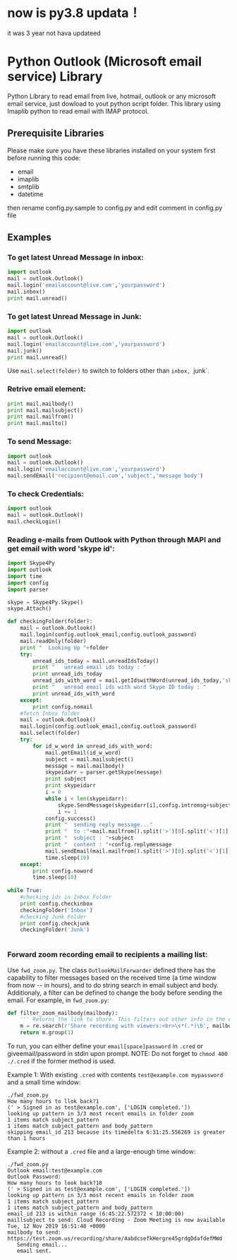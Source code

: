 # now is py3.8 updata！
it was 3 year not hava updateed 
# Python Outlook (Microsoft email service) Library
Python Library to read email from live, hotmail, outlook or any microsoft email service, just dowload to yout python script folder. This library using Imaplib python to read email with IMAP protocol.
## Prerequisite Libraries
Please make sure you have these libraries installed on your system first before running this code:
 * email
 * imaplib
 * smtplib
 * datetime

then rename config.py.sample to config.py and edit comment in config.py file
 
## Examples
### To get latest Unread Message in inbox:
```py
import outlook
mail = outlook.Outlook()
mail.login('emailaccount@live.com','yourpassword')
mail.inbox()
print mail.unread()
```

### To get latest Unread Message in Junk:
```py
import outlook
mail = outlook.Outlook()
mail.login('emailaccount@live.com','yourpassword')
mail.junk()
print mail.unread()
```

Use `mail.select(folder)` to switch to folders other than `inbox, `junk`.
### Retrive email element:
```py
print mail.mailbody()
print mail.mailsubject()
print mail.mailfrom()
print mail.mailto()
```

### To send Message:
```py
import outlook
mail = outlook.Outlook()
mail.login('emailaccount@live.com','yourpassword')
mail.sendEmail('recipient@email.com','subject','message body')
```

### To check Credentials:
```py
import outlook
mail = outlook.Outlook()
mail.checkLogin()
```

### Reading e-mails from Outlook with Python through MAPI and get email with word 'skype id':
```py
import Skype4Py
import outlook
import time
import config
import parser

skype = Skype4Py.Skype()
skype.Attach()

def checkingFolder(folder):
	mail = outlook.Outlook()
	mail.login(config.outlook_email,config.outlook_password)
	mail.readOnly(folder)
	print "  Looking Up "+folder
	try:
		unread_ids_today = mail.unreadIdsToday()
		print "   unread email ids today : "
		print unread_ids_today
		unread_ids_with_word = mail.getIdswithWord(unread_ids_today,'skype id')
		print "   unread email ids with word Skype ID today : "
		print unread_ids_with_word
	except:
		print config.nomail
	#fetch Inbox folder
	mail = outlook.Outlook()
	mail.login(config.outlook_email,config.outlook_password)
	mail.select(folder)
	try:
		for id_w_word in unread_ids_with_word:
			mail.getEmail(id_w_word)
			subject = mail.mailsubject()
			message = mail.mailbody()
			skypeidarr = parser.getSkype(message)
			print subject
			print skypeidarr
			i = 0
			while i < len(skypeidarr):
				skype.SendMessage(skypeidarr[i],config.intromsg+subject+"\r\n with Content : \r\n"+message)
				i += 1
			config.success()
			print "  sending reply message..."
			print "  to :"+mail.mailfrom().split('>')[0].split('<')[1]
			print "  subject : "+subject
			print "  content : "+config.replymessage
			mail.sendEmail(mail.mailfrom().split('>')[0].split('<')[1],"Re : "+subject,config.replymessage)
			time.sleep(10)
	except:
		print config.noword
		time.sleep(10)
		
while True:
	#checking ids in Inbox Folder
	print config.checkinbox
	checkingFolder('Inbox')
	#checking Junk Folder
	print config.checkjunk
	checkingFolder('Junk')
	
```

### Forward zoom recording email to recipients a mailing list:
Use `fwd_zoom.py`. The class `OutlookMailForwarder` defined there has the capability to filter messages based on the
received time (a time window from now -- in hours), and to do string search in email subject and body. Additionaly,
a filter can be defined to change the body before sending the email. For example, in `fwd_zoom.py`:

```py
def filter_zoom_mailbody(mailbody):
    ''' Returns the link to share. This filters out other info in the email such as the host-only link'''
    m = re.search(r'Share recording with viewers:<br>\s*(.*)\b', mailbody)
    return m.group(1)
```

To run, you can either define your `email[space]password` in `.cred` or giveemail/password in stdin upon prompt.
NOTE: Do not forget to `chmod 400 ./.cred` if the former method is used.

Example 1: With existing `.cred` with contents `test@example.com mypassword` and a small time window:
```
./fwd_zoom.py
How many hours to llok back?1
(' > Signed in as test@example.com', ['LOGIN completed.'])
looking up pattern in 3/3 most recent emails in folder zoom
1 items match subject_pattern
1 items match subject_pattern and body_pattern
skipping email_id 213 because its timedelta 6:31:25.556269 is greater than 1 hours
```

Example 2: without a `.cred` file and a large-enough time window:
```
./fwd_zoom.py
Outlook email:test@example.com
Outlook Password:
How many hours to look back?10
(' > Signed in as test@example.com', ['LOGIN completed.'])
looking up pattern in 3/3 most recent emails in folder zoom
1 items match subject_pattern
1 items match subject_pattern and body_pattern
email_id 213 is within range (6:45:22.572372 < 10:00:00)
maillsubject to send: Cloud Recording - Zoom Meeting is now available Tue, 12 Nov 2019 16:51:48 +0000
mailbody to send: https://test.zoom.us/recording/share/4abdcsefkHergre45grdgDdafdefMWd
   Sending email...
   email sent.
```
